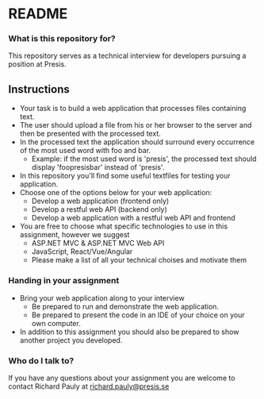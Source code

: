 # README #

### What is this repository for? ###
This repository serves as a technical interview for developers pursuing a position at Presis.

## Instructions ##
* Your task is to build a web application that processes files containing text.
* The user should upload a file from his or her browser to the server and then be presented with the processed text.
* In the processed text the application should surround every occurrence of the most used word with foo and bar.
    * Example: if the most used word is 'presis', the processed text should display 'foopresisbar' instead of 'presis'.
* In this repository you'll find some useful textfiles for testing your application.
* Choose one of the options below for your web application:
    * Develop a web application (frontend only)
    * Develop a restful web API (backend only)
    * Develop a web application with a restful web API and frontend
* You are free to choose what specific technologies to use in this assignment, however we suggest
    * ASP.NET MVC & ASP.NET MVC Web API
    * JavaScript, React/Vue/Angular
    * Please make a list of all your technical choises and motivate them

### Handing in your assignment ###
* Bring your web application along to your interview
    * Be prepared to run and demonstrate the web application. 
    * Be prepared to present the code in an IDE of your choice on your own computer. 
* In addition to this assignment you should also be prepared to show another project you developed.

### Who do I talk to? ###
If you have any questions about your assignment you are welcome to contact Richard Pauly at [richard.pauly@presis.se](mailto:richard.pauly@presis.se)